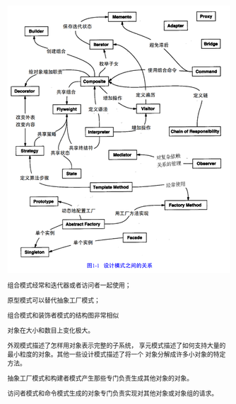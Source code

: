 ![image-20200130103656661](image-20200130103656661.png)

组合模式经常和迭代器或者访问者一起使用；

原型模式可以替代抽象工厂模式；

组合模式和装饰者模式的结构图非常相似







对象在大小和数目上变化极大。

外观模式描述了怎样用对象表示完整的子系统，
享元模式描述了如何支持大量的最小粒度的对象。其他一些设计模式描述了将一个
对象分解成许多小对象的特定方法。

抽象工厂模式和构建者模式产生那些专门负责生成其他对象的对象。 

访问者模式和命令模式生成的对象专门负责实现对其他对象或对象组的请求。

